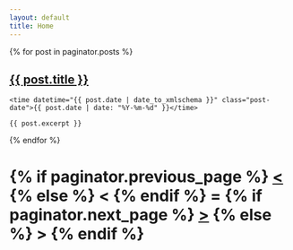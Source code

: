 ```yaml
---
layout: default
title: Home
---
```


<div class="posts">
  {% for post in paginator.posts %}
  <article class="post">
    <h1 class="post-title">
      <a href="{{ site.baseurl }}{{ post.url }}">
        {{ post.title }}
      </a>
    </h1>

    <time datetime="{{ post.date | date_to_xmlschema }}" class="post-date">{{ post.date | date: "%Y-%m-%d" }}</time>

    {{ post.excerpt }}
  </article>
  {% endfor %}
</div>

<div class="pagination">
  <h1>
  {% if paginator.previous_page %}
    <a href="{{ paginator.previous_page_path }}" class="previous">&lt;</a>
  {% else %}
    <span class="previous">&lt;</span>
  {% endif %}
  <span>=</span>
  {% if paginator.next_page %}
    <a href="{{ paginator.next_page_path }}" class="next">&gt;</a>
  {% else %}
    <span class="next ">&gt;</span>
  {% endif %}
  </h1>
</div>

<!--
<div style="margin-bottom: 2em;">
<center>
<h3 class="masthead-title">
        {% for page in site.pages_list %}
              &nbsp;&nbsp;&nbsp;
              <a href="{{ page[1]  }}">{{ page[0] }}</a>              
        {% endfor %}  
</h3>
</center>
  </div>
